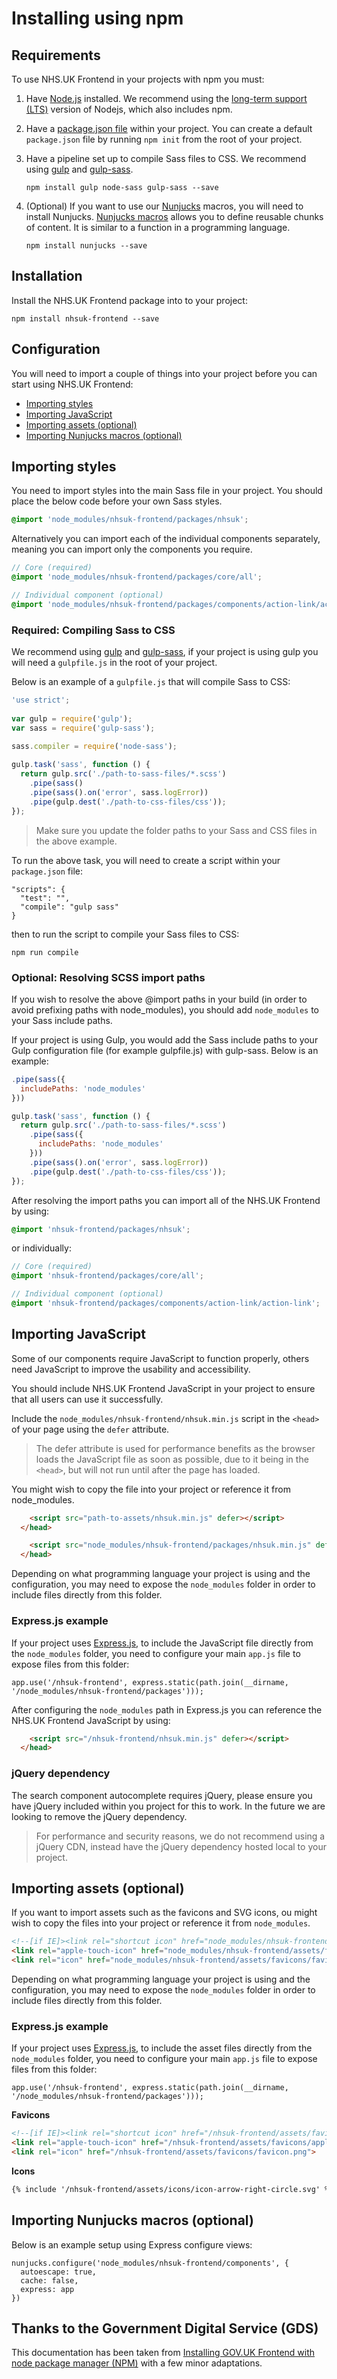 # Installing using npm

## Requirements

To use NHS.UK Frontend in your projects with npm you must:

1. Have [Node.js](https://nodejs.org/en/) installed. We recommend using the [long-term support (LTS)](https://nodejs.org/en/download/) version of Nodejs, which also includes npm.

2. Have a [package.json file](https://docs.npmjs.com/files/package.json) within your project. You can create a default `package.json` file by running `npm init` from the root of your project.

3. Have a pipeline set up to compile Sass files to CSS. We recommend using [gulp](https://gulpjs.com/) and [gulp-sass](https://www.npmjs.com/package/gulp-sass).

    ```
    npm install gulp node-sass gulp-sass --save
    ```

4. (Optional) If you want to use our [Nunjucks](https://mozilla.github.io/nunjucks/) macros, you will need to install Nunjucks. [Nunjucks macros](https://mozilla.github.io/nunjucks/templating.html#macro) allows you to define reusable chunks of content. It is similar to a function in a programming language.  

    ```
    npm install nunjucks --save
    ````

## Installation

Install the NHS.UK Frontend package into to your project:

```
npm install nhsuk-frontend --save
```

## Configuration

You will need to import a couple of things into your project before you can start using NHS.UK Frontend:

- [Importing styles](#importing-styles)
- [Importing JavaScript](#importing-javascript)
- [Importing assets (optional)](#importing-assets-optional)
- [Importing Nunjucks macros (optional)](#importing-nunjucks-macros-optional)

## Importing styles

You need to import styles into the main Sass file in your project. You should place the below code before your own Sass styles.

```SCSS
@import 'node_modules/nhsuk-frontend/packages/nhsuk';
```

Alternatively you can import each of the individual components separately, meaning you can import only the components you require. 

```SCSS
// Core (required)
@import 'node_modules/nhsuk-frontend/packages/core/all';

// Individual component (optional)
@import 'node_modules/nhsuk-frontend/packages/components/action-link/action-link';
```

### Required: Compiling Sass to CSS

We recommend using [gulp](https://gulpjs.com/) and [gulp-sass](https://www.npmjs.com/package/gulp-sass), if your project is using gulp you will need a `gulpfile.js` in the root of your project. 

Below is an example of a `gulpfile.js` that will compile Sass to CSS:
 
```javascript
'use strict';
 
var gulp = require('gulp');
var sass = require('gulp-sass');
 
sass.compiler = require('node-sass');

gulp.task('sass', function () {
  return gulp.src('./path-to-sass-files/*.scss')
    .pipe(sass()
    .pipe(sass().on('error', sass.logError))
    .pipe(gulp.dest('./path-to-css-files/css'));
});
```

> Make sure you update the folder paths to your Sass and CSS files in the above example.

To run the above task, you will need to create a script within your `package.json` file:

```
"scripts": {
  "test": "",
  "compile": "gulp sass"
}
```

then to run the script to compile your Sass files to CSS:

```
npm run compile
```


### Optional: Resolving SCSS import paths

If you wish to resolve the above @import paths in your build (in order to avoid prefixing paths with node_modules), you should add `node_modules` to your Sass include paths.

If your project is using Gulp, you would add the Sass include paths to your Gulp configuration file (for example gulpfile.js) with gulp-sass. Below is an example:

```javascript
.pipe(sass({
  includePaths: 'node_modules'
}))
```

```javascript
gulp.task('sass', function () {
  return gulp.src('./path-to-sass-files/*.scss')
    .pipe(sass({
      includePaths: 'node_modules'
    }))
    .pipe(sass().on('error', sass.logError))
    .pipe(gulp.dest('./path-to-css-files/css'));
});
```

After resolving the import paths you can import all of the NHS.UK Frontend by using:

```SCSS
@import 'nhsuk-frontend/packages/nhsuk';
```

or individually:

```SCSS
// Core (required)
@import 'nhsuk-frontend/packages/core/all';

// Individual component (optional)
@import 'nhsuk-frontend/packages/components/action-link/action-link';
```

## Importing JavaScript

Some of our components require JavaScript to function properly, others need JavaScript to improve the usability and accessibility.

You should include NHS.UK Frontend JavaScript in your project to ensure that all users can use it successfully.

Include the `node_modules/nhsuk-frontend/nhsuk.min.js` script in the `<head>` of your page using the `defer` attribute. 

> The defer attribute is used for performance benefits as the browser loads the JavaScript file as soon as possible, due to it being in the `<head>`, but will not run until after the page has loaded.

You might wish to copy the file into your project or reference it from node_modules.

```html
    <script src="path-to-assets/nhsuk.min.js" defer></script>
  </head>
```

```html
    <script src="node_modules/nhsuk-frontend/packages/nhsuk.min.js" defer></script>
  </head>
```

Depending on what programming language your project is using and the configuration, you may need to expose the `node_modules` folder in order to include files directly from this folder.

### Express.js example

If your project uses [Express.js](https://expressjs.com/), to include the JavaScript file directly from the `node_modules` folder, you need to configure your main `app.js` file to expose files from this folder:

```
app.use('/nhsuk-frontend', express.static(path.join(__dirname, '/node_modules/nhsuk-frontend/packages')));
```

After configuring the `node_modules` path in Express.js you can reference the NHS.UK Frontend JavaScript by using:

```html
    <script src="/nhsuk-frontend/nhsuk.min.js" defer></script>
  </head>
```

### jQuery dependency

The search component autocomplete requires jQuery, please ensure you have jQuery included within you project for this to work. In the future we are looking to remove the
jQuery dependency.

> For performance and security reasons, we do not recommend using a jQuery CDN, instead have the jQuery dependency hosted local to your project.

## Importing assets (optional)

If you want to import assets such as the favicons and SVG icons, ou might wish to copy the files into your project or reference it from `node_modules`.

```html
<!--[if IE]><link rel="shortcut icon" href="node_modules/nhsuk-frontend/assets/favicons/favicon.ico"><![endif]-->
<link rel="apple-touch-icon" href="node_modules/nhsuk-frontend/assets/favicons/apple-touch-icon.png">
<link rel="icon" href="node_modules/nhsuk-frontend/assets/favicons/favicon.png">
```

Depending on what programming language your project is using and the configuration, you may need to expose the `node_modules` folder in order to include files directly from this folder.

### Express.js example

If your project uses [Express.js](https://expressjs.com/), to include the asset files directly from the `node_modules` folder, you need to configure your main `app.js` file to expose files from this folder:

```
app.use('/nhsuk-frontend', express.static(path.join(__dirname, '/node_modules/nhsuk-frontend/packages')));
```

**Favicons**

```html
<!--[if IE]><link rel="shortcut icon" href="/nhsuk-frontend/assets/favicons/favicon.ico"><![endif]-->
<link rel="apple-touch-icon" href="/nhsuk-frontend/assets/favicons/apple-touch-icon.png">
<link rel="icon" href="/nhsuk-frontend/assets/favicons/favicon.png">
```

**Icons**

```html
{% include '/nhsuk-frontend/assets/icons/icon-arrow-right-circle.svg' %}
```

## Importing Nunjucks macros (optional)

Below is an example setup using Express configure views:

```
nunjucks.configure('node_modules/nhsuk-frontend/components', {
  autoescape: true,
  cache: false,
  express: app
})
```

## Thanks to the Government Digital Service (GDS)

This documentation has been taken from [Installing GOV.UK Frontend with node package manager (NPM)](https://github.com/alphagov/govuk-frontend/blob/master/docs/installation/installing-with-npm.md) with a few minor adaptations.
